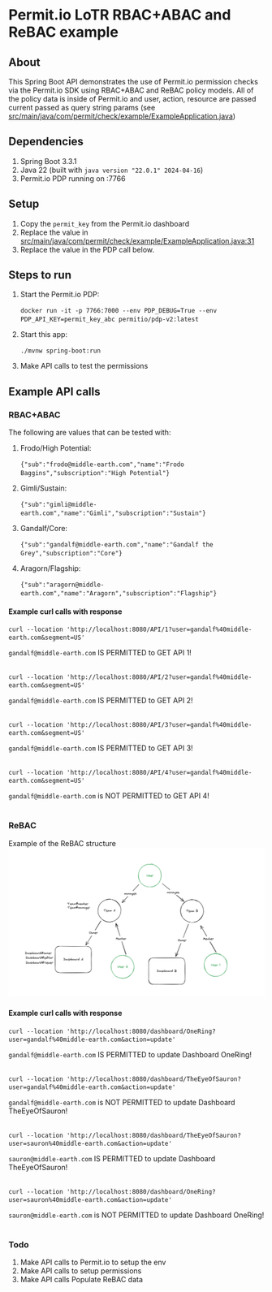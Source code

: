 # Permit.io LoTR RBAC+ABAC and ReBAC example
## About
This Spring Boot API demonstrates the use of Permit.io permission checks via the Permit.io SDK using RBAC+ABAC and ReBAC policy models. All of the policy data is inside of Permit.io and user, action, resource are passed current passed as query string params (see  [src/main/java/com/permit/check/example/ExampleApplication.java](src/main/java/com/permit/check/example/ExampleApplication.java ))

## Dependencies

1. Spring Boot 3.3.1
1. Java 22 (built with `java version "22.0.1" 2024-04-16`)
1. Permit.io PDP running on :7766

## Setup
1. Copy the `permit_key` from the Permit.io dashboard
1. Replace the value in [src/main/java/com/permit/check/example/ExampleApplication.java:31](src/main/java/com/permit/check/example/ExampleApplication.java:31 )
1. Replace the value in the PDP call below.

## Steps to run
1. Start the Permit.io PDP:
    
     `docker run -it -p 7766:7000 --env PDP_DEBUG=True --env PDP_API_KEY=permit_key_abc permitio/pdp-v2:latest`
1. Start this app:

    `./mvnw spring-boot:run`
1. Make API calls to test the permissions


## Example API calls
### RBAC+ABAC
The following are values that can be tested with:
1. Frodo/High Potential: 

    `{"sub":"frodo@middle-earth.com","name":"Frodo Baggins","subscription":"High Potential"}`
1. Gimli/Sustain: 

    `{"sub":"gimli@middle-earth.com","name":"Gimli","subscription":"Sustain"}`
1. Gandalf/Core: 

    `{"sub":"gandalf@middle-earth.com","name":"Gandalf the Grey","subscription":"Core"}`
1. Aragorn/Flagship: 

    `{"sub":"aragorn@middle-earth.com","name":"Aragorn","subscription":"Flagship"}`

#### Example curl calls with response
```
curl --location 'http://localhost:8080/API/1?user=gandalf%40middle-earth.com&segment=US'
``` 
`gandalf@middle-earth.com` IS PERMITTED to GET API 1!<br /><br />

```
curl --location 'http://localhost:8080/API/2?user=gandalf%40middle-earth.com&segment=US'
```
`gandalf@middle-earth.com` IS PERMITTED to GET API 2!<br /><br />
```
curl --location 'http://localhost:8080/API/3?user=gandalf%40middle-earth.com&segment=US'
```
`gandalf@middle-earth.com` IS PERMITTED to GET API 3!<br /><br />
```
curl --location 'http://localhost:8080/API/4?user=gandalf%40middle-earth.com&segment=US'
```
`gandalf@middle-earth.com` is NOT PERMITTED to GET API 4!<br /><br />


### ReBAC
Example of the ReBAC structure
![ReBAC for this Example App](ReBAC.png "Teams and Dashboard")

#### Example curl calls with response
```
curl --location 'http://localhost:8080/dashboard/OneRing?user=gandalf%40middle-earth.com&action=update'
```
`gandalf@middle-earth.com` IS PERMITTED to update Dashboard OneRing!<br /><br />

```
curl --location 'http://localhost:8080/dashboard/TheEyeOfSauron?user=gandalf%40middle-earth.com&action=update'
```
`gandalf@middle-earth.com` is NOT PERMITTED to update Dashboard TheEyeOfSauron!<br /><br />

```
curl --location 'http://localhost:8080/dashboard/TheEyeOfSauron?user=sauron%40middle-earth.com&action=update'
```
`sauron@middle-earth.com` IS PERMITTED to update Dashboard TheEyeOfSauron!<br /><br />

```
curl --location 'http://localhost:8080/dashboard/OneRing?user=sauron%40middle-earth.com&action=update'
```
`sauron@middle-earth.com` is NOT PERMITTED to update Dashboard OneRing!<br /><br />

### Todo
1. Make API calls to Permit.io to setup the env
1. Make API calls to setup permissions
1. Make API calls Populate ReBAC data
